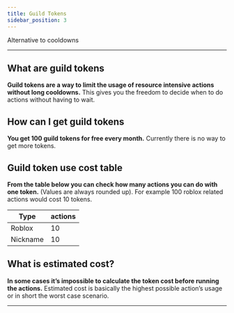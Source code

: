 ```yaml
---
title: Guild Tokens
sidebar_position: 3
---
```

Alternative to cooldowns

---
## What are guild tokens

**Guild tokens are a way to limit the usage of resource intensive actions without long cooldowns.** This gives you the freedom to decide when to do actions without having to wait.

## How can I get guild tokens

**You get 100 guild tokens for free every month.** Currently there is no way to get more tokens.

## Guild token use cost table

**From the table below you can check how many actions you can do with one token.** (Values are always rounded up). For example 100 roblox related actions would cost 10 tokens.

|Type|actions|
|---|---|
|Roblox|10|
|Nickname|10|

## What is estimated cost?

**In some cases it’s impossible to calculate the token cost before running the actions.** Estimated cost is basically the highest possible action’s usage or in short the worst case scenario.

---

